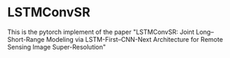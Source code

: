 # LSTMConvSR
 This is the pytorch implement of the paper "LSTMConvSR: Joint Long–Short-Range Modeling via LSTM-First–CNN-Next Architecture for Remote Sensing Image Super-Resolution" 

